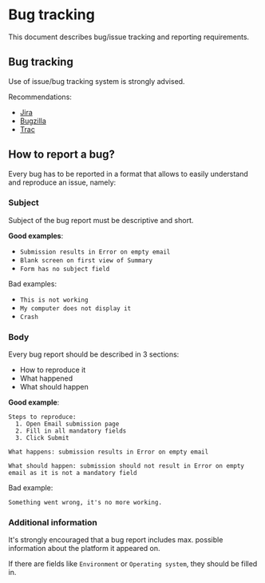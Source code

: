 # Bug tracking

This document describes bug/issue tracking and reporting requirements.

## Bug tracking

Use of issue/bug tracking system is strongly advised.

Recommendations:
- [Jira](https://www.atlassian.com/software/jira)
- [Bugzilla](https://bugzilla.mozilla.org)
- [Trac](http://trac.edgewall.org)

## How to report a bug?

Every bug has to be reported in a format that allows to easily understand and reproduce an issue, namely:

### Subject
Subject of the bug report must be descriptive and short.

__Good examples__:
- `Submission results in Error on empty email`
- `Blank screen on first view of Summary`
- `Form has no subject field`

Bad examples:
- `This is not working`
- `My computer does not display it`
- `Crash`

### Body
Every bug report should be described in 3 sections:
- How to reproduce it
- What happened
- What should happen

__Good example__:
```
Steps to reproduce:
  1. Open Email submission page
  2. Fill in all mandatory fields
  3. Click Submit

What happens: submission results in Error on empty email

What should happen: submission should not result in Error on empty email as it is not a mandatory field
```

Bad example:
```
Something went wrong, it's no more working.
```

### Additional information
It's strongly encouraged that a bug report includes max. possible information about the platform it appeared on.

If there are fields like `Environment` or `Operating system`, they should be filled in.
